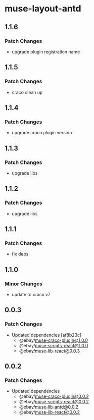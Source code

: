 # muse-layout-antd

## 1.1.6

### Patch Changes

- upgrade plugin registration name

## 1.1.5

### Patch Changes

- craco clean up

## 1.1.4

### Patch Changes

- upgrade craco plugin version

## 1.1.3

### Patch Changes

- upgrade libs

## 1.1.2

### Patch Changes

- upgrade libs

## 1.1.1

### Patch Changes

- fix deps

## 1.1.0

### Minor Changes

- update to craco v7

## 0.0.3

### Patch Changes

- Updated dependencies [af8b23c]
  - @ebay/muse-craco-plugin@1.0.0
  - @ebay/muse-scripts-react@1.0.0
  - @ebay/muse-lib-react@0.0.3

## 0.0.2

### Patch Changes

- Updated dependencies
  - @ebay/muse-craco-plugin@0.0.2
  - @ebay/muse-scripts-react@0.0.2
  - @ebay/muse-lib-antd@0.0.2
  - @ebay/muse-lib-react@0.0.2
